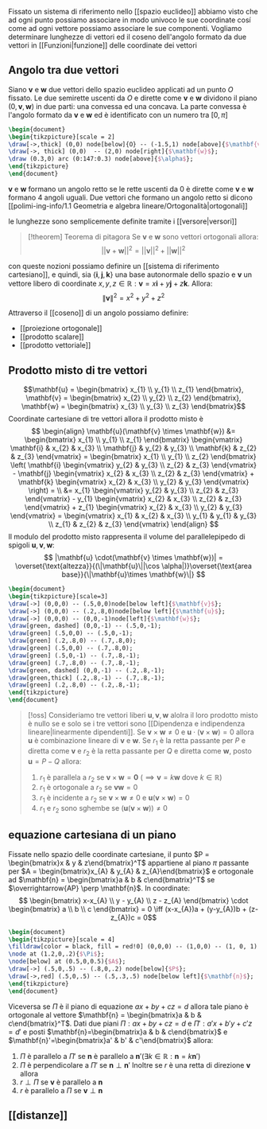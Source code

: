 Fissato un sistema di riferimento nello [[spazio euclideo]] abbiamo visto che ad ogni punto possiamo associare in modo univoco le sue coordinate cosí come ad ogni vettore possiamo associare le sue componenti. Vogliamo determinare lunghezze di vettori ed  il coseno dell'angolo formato da due vettori in [[Funzioni|funzione]] delle coordinate dei vettori


## Angolo tra due vettori
Siano $\mathbf{v}$ e $\mathbf{w}$ due vettori dello spazio euclideo applicati ad un punto $O$ fissato. Le due semirette uscenti da $O$ e dirette come $\mathbf{v}$ e $\mathbf{w}$ dividono il piano $(0,\mathbf{v},\mathbf{w})$ in due parti: una convessa ed una concava. La parte convessa è l'angolo formato da $\mathbf{v}$ e $\mathbf{w}$ ed è identificato con un numero tra $[0,\pi]$
```tikz
\begin{document}
\begin{tikzpicture}[scale = 2]
\draw[->,thick] (0,0) node[below]{O} -- (-1.5,1) node[above]{$\mathbf{v}$};
\draw[->, thick] (0,0)  -- (2,0) node[right]{$\mathbf{w}$};
\draw (0.3,0) arc (0:147:0.3) node[above]{$\alpha$};
\end{tikzpicture}
\end{document}
```
$\mathbf{v}$ e $\mathbf{w}$ formano un angolo retto se le rette uscenti da $0$ è dirette come $\mathbf{v}$ e $\mathbf{w}$ formano 4 angoli uguali. Due vettori che formano un angolo retto si dicono [[polimi-ing-info/1.1 Geometria e algebra lineare/Ortogonalità|ortogonali]]

le lunghezze sono semplicemente definite tramite i [[versore|versori]]


>[!theorem] Teorema di pitagora
>Se $\mathbf{v}$ e $\mathbf{w}$ sono vettori ortogonali allora:
> $$ ||\mathbf{v} + \mathbf{w}||^2 = ||\mathbf{v}||^2 + ||\mathbf{w}||^2 $$


con queste nozioni possiamo definire un [[sistema di riferimento cartesiano]], e quindi, sia $\left\{ \mathbf{i},\mathbf{j},\mathbf{k} \right\}$ una base autonormale dello spazio e $\mathbf{v}$ un vettore libero di coordinate $x,y,z \in \mathbb{R} : \mathbf{v} = x\mathbf{i} + y\mathbf{j} + z\mathbf{k}$. Allora:
$$ \|\mathbf{v}\|^2 = x^2 + y^2 + z^2 $$

Attraverso il [[coseno]] di un angolo possiamo definire:
- [[proiezione ortogonale]]
- [[prodotto scalare]]
- [[prodotto vettoriale]]


## Prodotto misto di tre vettori
$$\mathbf{u} = \begin{bmatrix}
x_{1} \\
y_{1} \\
z_{1}
\end{bmatrix}, \mathbf{v} = \begin{bmatrix}
x_{2} \\
y_{2} \\
z_{2}
\end{bmatrix}, \mathbf{w} = \begin{bmatrix}
x_{3} \\
y_{3} \\
z_{3}
\end{bmatrix}$$
Coordinate cartesiane di tre vettori allora il prodotto misto è
$$ \begin{align}
\mathbf{u}(\mathbf{v} \times \mathbf{w}) &= \begin{bmatrix}
x_{1} \\
y_{1} \\
z_{1}
\end{bmatrix} \begin{vmatrix}
\mathbf{i} & x_{2} & x_{3} \\
\mathbf{j} & y_{2} & y_{3} \\
\mathbf{k} & z_{2} & z_{3}
\end{vmatrix} = \begin{bmatrix}
x_{1} \\
y_{1} \\
z_{2}
\end{bmatrix} \left( \mathbf{i} \begin{vmatrix}
y_{2} & y_{3} \\
z_{2} & z_{3}
\end{vmatrix} - \mathbf{j} \begin{vmatrix}
x_{2} & x_{3} \\
z_{2} & z_{3}
\end{vmatrix} + \mathbf{k} \begin{vmatrix}
x_{2} & x_{3} \\
y_{2} & y_{3}
\end{vmatrix} \right)  = \\
&= x_{1} \begin{vmatrix}
y_{2} & y_{3} \\
z_{2} & z_{3} 
\end{vmatrix} - y_{1} \begin{vmatrix}
x_{2} & x_{3} \\
z_{2} & z_{3} 
\end{vmatrix} + z_{1} \begin{vmatrix}
x_{2} & x_{3} \\
y_{2} & y_{3}
\end{vmatrix} = \begin{vmatrix}
x_{1} & x_{2} & x_{3} \\
y_{1} & y_{1} & y_{3} \\
z_{1} & z_{2} & z_{3} 
\end{vmatrix}
\end{align} $$
Il modulo del prodotto misto rappresenta il volume del parallelepipedo di spigoli $\mathbf{u},\mathbf{v},\mathbf{w}$:
$$ |\mathbf{u} \cdot(\mathbf{v} \times \mathbf{w})| = \overset{\text{altezza}}{(\|\mathbf{u}\||\cos \alpha|)}\overset{\text{area base}}{\|\mathbf{u}\times \mathbf{w}\|} $$

```tikz
\begin{document}
\begin{tikzpicture}[scale=3]
\draw[->] (0,0,0) -- (.5,0,0)node[below left]{$\mathbf{v}$};
\draw[->] (0,0,0) -- (.2,.8,0)node[below left]{$\mathbf{u}$};
\draw[->] (0,0,0) -- (0,0,-1)node[left]{$\mathbf{w}$};
\draw[green, dashed] (0,0,-1) -- (.5,0,-1);
\draw[green] (.5,0,0) -- (.5,0,-1);
\draw[green] (.2,.8,0) -- (.7,.8,0);
\draw[green] (.5,0,0) -- (.7,.8,0);
\draw[green] (.5,0,-1) -- (.7,.8,-1);
\draw[green] (.7,.8,0) -- (.7,.8,-1);
\draw[green, dashed] (0,0,-1) -- (.2,.8,-1);
\draw[green,thick] (.2,.8,-1) -- (.7,.8,-1);
\draw[green] (.2,.8,0) -- (.2,.8,-1);
\end{tikzpicture}
\end{document}
```

>[!oss]
>Consideriamo tre vettori liberi $\mathbf{u},\mathbf{v},\mathbf{w}$ alolra il loro prodotto misto è nullo se e solo se i tre vettori sono [[Dipendenza e indipendenza lineare|linearmente dipendenti]]. Se $\mathbf{v} \times \mathbf{w} \neq 0$ e $\mathbf{u} \cdot (\mathbf{v} \times \mathbf{w}) = 0$ allora $\mathbf{u}$ è combinazione lineare di $\mathbf{v}$ e $\mathbf{w}$. Se $r_{1}$ è la retta passante per $P$ e diretta come $\mathbf{v}$ e $r_{2}$ è la retta passante per $Q$ e diretta come $\mathbf{w}$, posto $\mathbf{u} = P -Q$ allora:
>1. $r_{1}$ è parallela a $r_{2}$ se $\mathbf{v} \times \mathbf{w} = \mathbf{0}$ ($\implies \mathbf{v} = k\mathbf{w}$ dove $k \in \mathbb{R}$)
>2. $r_{1}$ è ortogonale a $r_{2}$ se $\mathbf{v}\mathbf{w} = 0$
>3. $r_{1}$ è incidente a $r_{2}$ se $\mathbf{v} \times \mathbf{w} \neq 0$ e $\mathbf{u}(\mathbf{v} \times \mathbf{w}) = 0$
>4. $r_{1}$ e $r_{2}$ sono sghembe se $(\mathbf{u}(\mathbf{v} \times \mathbf{w})) \neq 0$

## equazione cartesiana di un piano
Fissate nello spazio delle coordinate cartesiane, il punto $P = \begin{bmatrix}x & y & z\end{bmatrix}^T$ appartiene al piano $\pi$ passante per $A = \begin{bmatrix}x_{A} & y_{A} & z_{A}\end{bmatrix}$ e ortogonale ad $\mathbf{n} = \begin{bmatrix}a & b & c\end{bmatrix}^T$ se $\overrightarrow{AP} \perp \mathbf{n}$. In coordinate:
 $$ \begin{bmatrix}
x-x_{A} \\
y - y_{A} \\
z - z_{A} 
\end{bmatrix} \cdot \begin{bmatrix}
a \\
b \\
c
\end{bmatrix}  = 0 \iff (x-x_{A})a + (y-y_{A})b + (z-z_{A})c = 0$$
 ```tikz
\begin{document}
\begin{tikzpicture}[scale = 4]
 \filldraw[color = black, fill = red!0] (0,0,0) -- (1,0,0) -- (1, 0, 1) -- (0,0,1) -- (0,0,0);
 \node at (1.2,0,.2){$\Pi$};
 \node[below] at (0.5,0,0.5){$A$};
 \draw[->] (.5,0,.5) -- (.8,0,.2) node[below]{$P$};
 \draw[->,red] (.5,0,.5) -- (.5,.3,.5) node[below left]{$\mathbf{n}$};
\end{tikzpicture}
\end{document}
```
Viceversa se $\Pi$ è il piano di equazione $ax + by + cz = d$ allora tale piano è ortogonale al vettore $\mathbf{n} = \begin{bmatrix}a & b & c\end{bmatrix}^T$.
Dati due piani $\Pi: ax+by+cz=d$ e $\Pi':a'x + b'y+c'z =d'$ e posti $\mathbf{n}=\begin{bmatrix}a & b & c\end{bmatrix}$ e $\mathbf{n}'=\begin{bmatrix}a' & b' & c'\end{bmatrix}$ allora:
1. $\Pi$ è parallelo a $\Pi'$ se $\mathbf{n}$ è parallelo a $\mathbf{n}' (\exists k \in \mathbb{R} : \mathbf{n} = k\mathbf{n}')$
2. $\Pi$ è perpendicolare a $\Pi'$ se $\mathbf{n} \perp \mathbf{n}'$
Inoltre se $r$ è una retta di direzione $\mathbf{v}$ allora
1. $r \perp \Pi$ se $\mathbf{v}$ è parallelo a $\mathbf{n}$
2. $r$ è parallelo a $\Pi$ se $\mathbf{v} \perp \mathbf{n}$

## [[distanze]]

